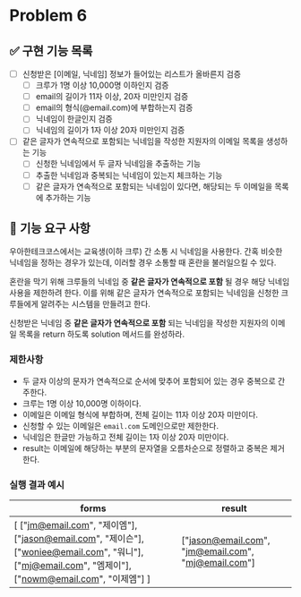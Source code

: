 # Problem 6

## ✅ 구현 기능 목록

- [ ] 신청받은 [이메일, 닉네임] 정보가 들어있는 리스트가 올바른지 검증
    - [ ] 크루가 1명 이상 10,000명 이하인지 검증
    - [ ] email의 길이가 11자 이상, 20자 미만인지 검증
    - [ ] email의 형식(@email.com)에 부합하는지 검증
    - [ ] 닉네임이 한글인지 검증
    - [ ] 닉네임의 길이가 1자 이상 20자 미만인지 검증
  
- [ ] 같은 글자가 연속적으로 포함되는 닉네임을 작성한 지원자의 이메일 목록을 생성하는 기능
  - [ ] 신청한 닉네임에서 두 글자 닉네임을 추출하는 기능
  - [ ] 추출한 닉네임과 중복되는 닉네임이 있는지 체크하는 기능
  - [ ] 같은 글자가 연속적으로 포함되는 닉네임이 있다면, 해당되는 두 이메일을 목록에 추가하는 기능

## 🚀 기능 요구 사항

우아한테크코스에서는 교육생(이하 크루) 간 소통 시 닉네임을 사용한다. 간혹 비슷한 닉네임을 정하는 경우가 있는데, 이러할 경우 소통할 때 혼란을 불러일으킬 수 있다.

혼란을 막기 위해 크루들의 닉네임 중 **같은 글자가 연속적으로 포함** 될 경우 해당 닉네임 사용을 제한하려 한다. 이를 위해 같은 글자가 연속적으로 포함되는 닉네임을 신청한 크루들에게 알려주는 시스템을 만들려고 한다.


신청받은 닉네임 중 **같은 글자가 연속적으로 포함** 되는 닉네임을 작성한 지원자의 이메일 목록을 return 하도록 solution 메서드를 완성하라.

### 제한사항

- 두 글자 이상의 문자가 연속적으로 순서에 맞추어 포함되어 있는 경우 중복으로 간주한다.
- 크루는 1명 이상 10,000명 이하이다.
- 이메일은 이메일 형식에 부합하며, 전체 길이는 11자 이상 20자 미만이다.
- 신청할 수 있는 이메일은 `email.com` 도메인으로만 제한한다.
- 닉네임은 한글만 가능하고 전체 길이는 1자 이상 20자 미만이다.
- result는 이메일에 해당하는 부분의 문자열을 오름차순으로 정렬하고 중복은 제거한다.

### 실행 결과 예시

| forms | result |
| --- | --- |
| [ ["jm@email.com", "제이엠"], ["jason@email.com", "제이슨"], ["woniee@email.com", "워니"], ["mj@email.com", "엠제이"], ["nowm@email.com", "이제엠"] ] | ["jason@email.com", "jm@email.com", "mj@email.com"] |
